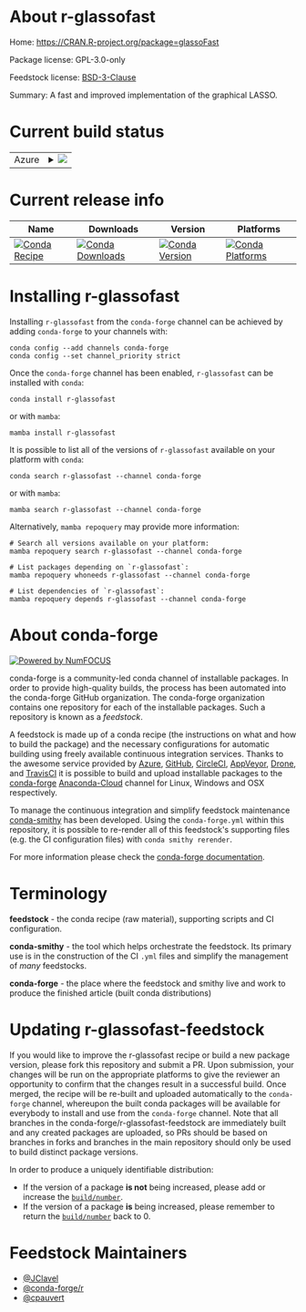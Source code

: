 About r-glassofast
==================

Home: https://CRAN.R-project.org/package=glassoFast

Package license: GPL-3.0-only

Feedstock license: [BSD-3-Clause](https://github.com/conda-forge/r-glassofast-feedstock/blob/main/LICENSE.txt)

Summary: A fast and improved implementation of the graphical LASSO.

Current build status
====================


<table>
    
  <tr>
    <td>Azure</td>
    <td>
      <details>
        <summary>
          <a href="https://dev.azure.com/conda-forge/feedstock-builds/_build/latest?definitionId=11059&branchName=main">
            <img src="https://dev.azure.com/conda-forge/feedstock-builds/_apis/build/status/r-glassofast-feedstock?branchName=main">
          </a>
        </summary>
        <table>
          <thead><tr><th>Variant</th><th>Status</th></tr></thead>
          <tbody><tr>
              <td>linux_64_r_base4.1</td>
              <td>
                <a href="https://dev.azure.com/conda-forge/feedstock-builds/_build/latest?definitionId=11059&branchName=main">
                  <img src="https://dev.azure.com/conda-forge/feedstock-builds/_apis/build/status/r-glassofast-feedstock?branchName=main&jobName=linux&configuration=linux_64_r_base4.1" alt="variant">
                </a>
              </td>
            </tr><tr>
              <td>linux_64_r_base4.2</td>
              <td>
                <a href="https://dev.azure.com/conda-forge/feedstock-builds/_build/latest?definitionId=11059&branchName=main">
                  <img src="https://dev.azure.com/conda-forge/feedstock-builds/_apis/build/status/r-glassofast-feedstock?branchName=main&jobName=linux&configuration=linux_64_r_base4.2" alt="variant">
                </a>
              </td>
            </tr><tr>
              <td>osx_64_r_base4.1</td>
              <td>
                <a href="https://dev.azure.com/conda-forge/feedstock-builds/_build/latest?definitionId=11059&branchName=main">
                  <img src="https://dev.azure.com/conda-forge/feedstock-builds/_apis/build/status/r-glassofast-feedstock?branchName=main&jobName=osx&configuration=osx_64_r_base4.1" alt="variant">
                </a>
              </td>
            </tr><tr>
              <td>osx_64_r_base4.2</td>
              <td>
                <a href="https://dev.azure.com/conda-forge/feedstock-builds/_build/latest?definitionId=11059&branchName=main">
                  <img src="https://dev.azure.com/conda-forge/feedstock-builds/_apis/build/status/r-glassofast-feedstock?branchName=main&jobName=osx&configuration=osx_64_r_base4.2" alt="variant">
                </a>
              </td>
            </tr><tr>
              <td>win_64</td>
              <td>
                <a href="https://dev.azure.com/conda-forge/feedstock-builds/_build/latest?definitionId=11059&branchName=main">
                  <img src="https://dev.azure.com/conda-forge/feedstock-builds/_apis/build/status/r-glassofast-feedstock?branchName=main&jobName=win&configuration=win_64_" alt="variant">
                </a>
              </td>
            </tr>
          </tbody>
        </table>
      </details>
    </td>
  </tr>
</table>

Current release info
====================

| Name | Downloads | Version | Platforms |
| --- | --- | --- | --- |
| [![Conda Recipe](https://img.shields.io/badge/recipe-r--glassofast-green.svg)](https://anaconda.org/conda-forge/r-glassofast) | [![Conda Downloads](https://img.shields.io/conda/dn/conda-forge/r-glassofast.svg)](https://anaconda.org/conda-forge/r-glassofast) | [![Conda Version](https://img.shields.io/conda/vn/conda-forge/r-glassofast.svg)](https://anaconda.org/conda-forge/r-glassofast) | [![Conda Platforms](https://img.shields.io/conda/pn/conda-forge/r-glassofast.svg)](https://anaconda.org/conda-forge/r-glassofast) |

Installing r-glassofast
=======================

Installing `r-glassofast` from the `conda-forge` channel can be achieved by adding `conda-forge` to your channels with:

```
conda config --add channels conda-forge
conda config --set channel_priority strict
```

Once the `conda-forge` channel has been enabled, `r-glassofast` can be installed with `conda`:

```
conda install r-glassofast
```

or with `mamba`:

```
mamba install r-glassofast
```

It is possible to list all of the versions of `r-glassofast` available on your platform with `conda`:

```
conda search r-glassofast --channel conda-forge
```

or with `mamba`:

```
mamba search r-glassofast --channel conda-forge
```

Alternatively, `mamba repoquery` may provide more information:

```
# Search all versions available on your platform:
mamba repoquery search r-glassofast --channel conda-forge

# List packages depending on `r-glassofast`:
mamba repoquery whoneeds r-glassofast --channel conda-forge

# List dependencies of `r-glassofast`:
mamba repoquery depends r-glassofast --channel conda-forge
```


About conda-forge
=================

[![Powered by
NumFOCUS](https://img.shields.io/badge/powered%20by-NumFOCUS-orange.svg?style=flat&colorA=E1523D&colorB=007D8A)](https://numfocus.org)

conda-forge is a community-led conda channel of installable packages.
In order to provide high-quality builds, the process has been automated into the
conda-forge GitHub organization. The conda-forge organization contains one repository
for each of the installable packages. Such a repository is known as a *feedstock*.

A feedstock is made up of a conda recipe (the instructions on what and how to build
the package) and the necessary configurations for automatic building using freely
available continuous integration services. Thanks to the awesome service provided by
[Azure](https://azure.microsoft.com/en-us/services/devops/), [GitHub](https://github.com/),
[CircleCI](https://circleci.com/), [AppVeyor](https://www.appveyor.com/),
[Drone](https://cloud.drone.io/welcome), and [TravisCI](https://travis-ci.com/)
it is possible to build and upload installable packages to the
[conda-forge](https://anaconda.org/conda-forge) [Anaconda-Cloud](https://anaconda.org/)
channel for Linux, Windows and OSX respectively.

To manage the continuous integration and simplify feedstock maintenance
[conda-smithy](https://github.com/conda-forge/conda-smithy) has been developed.
Using the ``conda-forge.yml`` within this repository, it is possible to re-render all of
this feedstock's supporting files (e.g. the CI configuration files) with ``conda smithy rerender``.

For more information please check the [conda-forge documentation](https://conda-forge.org/docs/).

Terminology
===========

**feedstock** - the conda recipe (raw material), supporting scripts and CI configuration.

**conda-smithy** - the tool which helps orchestrate the feedstock.
                   Its primary use is in the construction of the CI ``.yml`` files
                   and simplify the management of *many* feedstocks.

**conda-forge** - the place where the feedstock and smithy live and work to
                  produce the finished article (built conda distributions)


Updating r-glassofast-feedstock
===============================

If you would like to improve the r-glassofast recipe or build a new
package version, please fork this repository and submit a PR. Upon submission,
your changes will be run on the appropriate platforms to give the reviewer an
opportunity to confirm that the changes result in a successful build. Once
merged, the recipe will be re-built and uploaded automatically to the
`conda-forge` channel, whereupon the built conda packages will be available for
everybody to install and use from the `conda-forge` channel.
Note that all branches in the conda-forge/r-glassofast-feedstock are
immediately built and any created packages are uploaded, so PRs should be based
on branches in forks and branches in the main repository should only be used to
build distinct package versions.

In order to produce a uniquely identifiable distribution:
 * If the version of a package **is not** being increased, please add or increase
   the [``build/number``](https://docs.conda.io/projects/conda-build/en/latest/resources/define-metadata.html#build-number-and-string).
 * If the version of a package **is** being increased, please remember to return
   the [``build/number``](https://docs.conda.io/projects/conda-build/en/latest/resources/define-metadata.html#build-number-and-string)
   back to 0.

Feedstock Maintainers
=====================

* [@JClavel](https://github.com/JClavel/)
* [@conda-forge/r](https://github.com/conda-forge/r/)
* [@cpauvert](https://github.com/cpauvert/)

